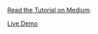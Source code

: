 [Read the Tutorial on Medium](https://medium.com/@dawsoncontreras/setup-google-oauth-in-react-with-firebase-and-redux-1e9dc988bf77).

[Live Demo](https://firebase-auth-blog.netlify.app)
